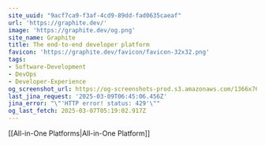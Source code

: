 ```yaml
---
site_uuid: "9acf7ca9-f3af-4cd9-89dd-fad0635caeaf"
url: 'https://graphite.dev/'
image: 'https://graphite.dev/og.png'
site_name: Graphite
title: The end-to-end developer platform
favicon: 'https://graphite.dev/favicon/favicon-32x32.png'
tags:
- Software-Development
- DevOps
- Developer-Experience
og_screenshot_url: https://og-screenshots-prod.s3.amazonaws.com/1366x768/80/false/6ddb92ea261a8b889d4204f54bdde2c63de7e93181b772a1cc39a196d9739b9b.jpeg
last_jina_request: '2025-03-09T06:45:06.456Z'
jina_error: "\"'HTTP error! status: 429'\""
og_last_fetch: 2025-03-07T05:19:02.917Z
---
```


[[All-in-One Platforms|All-in-One Platform]]
